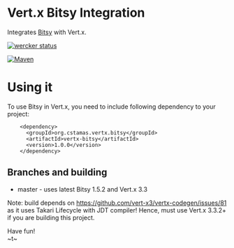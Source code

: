 # Vert.x Bitsy Integration

Integrates [Bitsy](https://bitbucket.org/lambdazen/bitsy) with Vert.x.

[![wercker status](https://app.wercker.com/status/ba9343552def99973ea803d929ba7c51/m "wercker status")](https://app.wercker.com/project/bykey/ba9343552def99973ea803d929ba7c51)

[![Maven](https://img.shields.io/maven-central/v/org.cstamas.vertx.bitsy/vertx-bitsy.svg)](https://repo1.maven.org/maven2/org/cstamas/vertx/bitsy/)

# Using it

To use Bitsy in Vert.x, you need to include following dependency to your project:

```
    <dependency>
      <groupId>org.cstamas.vertx.bitsy</groupId>
      <artifactId>vertx-bitsy</artifactId>
      <version>1.0.0</version>
    </dependency>

```

## Branches and building

* master - uses latest Bitsy 1.5.2 and Vert.x 3.3

Note: build depends on https://github.com/vert-x3/vertx-codegen/issues/81 as it uses Takari Lifecycle
with JDT compiler! Hence, must use Vert.x 3.3.2+ if you are building this project.


Have fun!  
~t~
